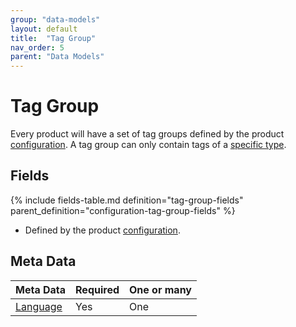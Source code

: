 ```yaml
---
group: "data-models"
layout: default
title:  "Tag Group"
nav_order: 5
parent: "Data Models"
---
```


# Tag Group

Every product will have a set of tag groups defined by the product [configuration](../configuration/index.md#tag-groups). A tag group can only contain tags of a [specific type](tag.md#tag-types). 

## Fields

{% include fields-table.md definition="tag-group-fields" parent_definition="configuration-tag-group-fields" %}

* Defined by the product [configuration](../configuration/index.md#tag-groups).

## Meta Data

| Meta Data                                         | Required | One or many |
|:--------------------------------------------------|:---------|:------------|
| [Language](content-language.md)                   | Yes      | One         |

